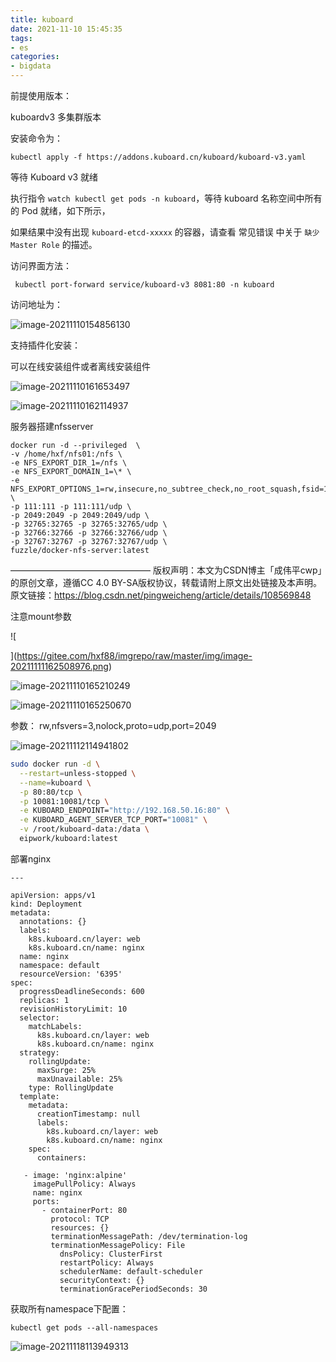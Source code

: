 ```yaml
---
title: kuboard
date: 2021-11-10 15:45:35
tags:
- es
categories: 
- bigdata
---
```


前提使用版本：

kuboardv3 多集群版本

安装命令为：

```
kubectl apply -f https://addons.kuboard.cn/kuboard/kuboard-v3.yaml
```

等待 Kuboard v3 就绪

执行指令 `watch kubectl get pods -n kuboard`，等待 kuboard 名称空间中所有的 Pod 就绪，如下所示，

如果结果中没有出现 `kuboard-etcd-xxxxx` 的容器，请查看 常见错误 中关于 `缺少 Master Role` 的描述。

访问界面方法：

```
 kubectl port-forward service/kuboard-v3 8081:80 -n kuboard
```

访问地址为：

[访问kuboard ]: http://localhost:8081/kubernetes/default/namespace/default/workload/view/StatefulSet/my-cluster-mysql

![image-20211110154856130](https://gitee.com/hxf88/imgrepo/raw/master/img/image-20211110154856130.png)

支持插件化安装：

可以在线安装组件或者离线安装组件

![image-20211110161653497](https://gitee.com/hxf88/imgrepo/raw/master/img/image-20211110161653497.png)

![image-20211110162114937](https://gitee.com/hxf88/imgrepo/raw/master/img/image-20211110162114937.png)

服务器搭建nfsserver

```
docker run -d --privileged  \
-v /home/hxf/nfs01:/nfs \
-e NFS_EXPORT_DIR_1=/nfs \
-e NFS_EXPORT_DOMAIN_1=\* \
-e NFS_EXPORT_OPTIONS_1=rw,insecure,no_subtree_check,no_root_squash,fsid=1 \
-p 111:111 -p 111:111/udp \
-p 2049:2049 -p 2049:2049/udp \
-p 32765:32765 -p 32765:32765/udp \
-p 32766:32766 -p 32766:32766/udp \
-p 32767:32767 -p 32767:32767/udp \
fuzzle/docker-nfs-server:latest
```

————————————————
版权声明：本文为CSDN博主「成伟平cwp」的原创文章，遵循CC 4.0 BY-SA版权协议，转载请附上原文出处链接及本声明。
原文链接：https://blog.csdn.net/pingweicheng/article/details/108569848

注意mount参数

![

](https://gitee.com/hxf88/imgrepo/raw/master/img/image-20211111162508976.png)

![image-20211110165210249](https://gitee.com/hxf88/imgrepo/raw/master/img/image-20211110165210249.png)

![image-20211110165250670](https://gitee.com/hxf88/imgrepo/raw/master/img/image-20211110165250670.png)

参数： rw,nfsvers=3,nolock,proto=udp,port=2049



![image-20211112114941802](https://gitee.com/hxf88/imgrepo/raw/master/img/image-20211112114941802.png)

```sh
sudo docker run -d \
  --restart=unless-stopped \
  --name=kuboard \
  -p 80:80/tcp \
  -p 10081:10081/tcp \
  -e KUBOARD_ENDPOINT="http://192.168.50.16:80" \
  -e KUBOARD_AGENT_SERVER_TCP_PORT="10081" \
  -v /root/kuboard-data:/data \
  eipwork/kuboard:latest
```

部署nginx

```
---

apiVersion: apps/v1
kind: Deployment
metadata:
  annotations: {}
  labels:
    k8s.kuboard.cn/layer: web
    k8s.kuboard.cn/name: nginx
  name: nginx
  namespace: default
  resourceVersion: '6395'
spec:
  progressDeadlineSeconds: 600
  replicas: 1
  revisionHistoryLimit: 10
  selector:
    matchLabels:
      k8s.kuboard.cn/layer: web
      k8s.kuboard.cn/name: nginx
  strategy:
    rollingUpdate:
      maxSurge: 25%
      maxUnavailable: 25%
    type: RollingUpdate
  template:
    metadata:
      creationTimestamp: null
      labels:
        k8s.kuboard.cn/layer: web
        k8s.kuboard.cn/name: nginx
    spec:
      containers:

   - image: 'nginx:alpine'
     imagePullPolicy: Always
     name: nginx
     ports:
       - containerPort: 80
         protocol: TCP
         resources: {}
         terminationMessagePath: /dev/termination-log
         terminationMessagePolicy: File
           dnsPolicy: ClusterFirst
           restartPolicy: Always
           schedulerName: default-scheduler
           securityContext: {}
           terminationGracePeriodSeconds: 30
```

获取所有namespace下配置：

```
kubectl get pods --all-namespaces
```

![image-20211118113949313](https://gitee.com/hxf88/imgrepo/raw/master/img/image-20211118113949313.png)

